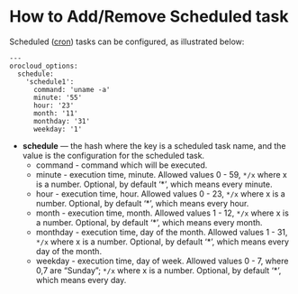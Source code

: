 <a id="orocloud-maintenance-scheduled-tasks"></a>

# How to Add/Remove Scheduled task

Scheduled (<a href="https://en.wikipedia.org/wiki/Cron" target="_blank">cron</a>) tasks can be configured, as illustrated below:

```none
---
orocloud_options:
  schedule:
    'schedule1':
      command: 'uname -a'
      minute: '55'
      hour: '23'
      month: '11'
      monthday: '31'
      weekday: '1'
```

* **schedule** — the hash where the key is a scheduled task name, and the value is the configuration for the scheduled task.
  * command - command which will be executed.
  * minute - execution time, minute. Allowed values 0 - 59, `*/x` where x is a number. Optional, by default ‘\*’, which means every minute.
  * hour - execution time, hour. Allowed values 0 - 23, `*/x` where x is a number. Optional, by default ‘\*’, which means every hour.
  * month - execution time, month. Allowed values 1 - 12, `*/x` where x is a number. Optional, by default ‘\*’, which means every month.
  * monthday - execution time, day of the month. Allowed values 1 - 31, `*/x` where x is a number. Optional, by default ‘\*’, which means every day of the month.
  * weekday - execution time, day of week. Allowed values 0 - 7, where 0,7 are “Sunday”; `*/x` where x is a number. Optional, by default ‘\*’, which means every day.
